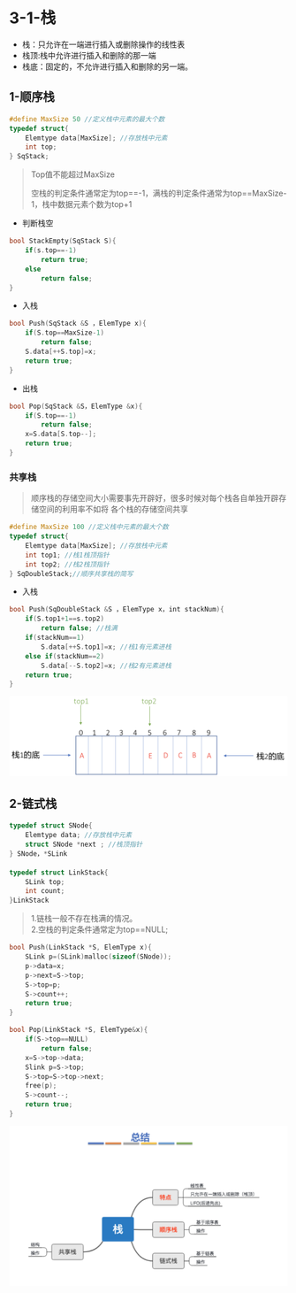 # 3-1-栈

* 栈：只允许在一端进行插入或删除操作的线性表
* 栈顶:栈中允许进行插入和删除的那一端
* 栈底：固定的，不允许进行插入和删除的另一端。



## 1-顺序栈

```c
#define MaxSize 50 //定义栈中元素的最大个数 
typedef struct{
    Elemtype data[MaxSize]; //存放栈中元素 
    int top;
} SqStack;
```

> Top值不能超过MaxSize
>
> 空栈的判定条件通常定为top==-1，满栈的判定条件通常为top==MaxSize-1，栈中数据元素个数为top+1

* 判断栈空

```c
bool StackEmpty(SqStack S){
    if(s.top==-1)
        return true;
    else 
        return false;
}
```

* 入栈

```c
bool Push(SqStack &S ，ElemType x){
    if(S.top==MaxSize-1)
        return false;
    S.data[++S.top]=x; 
    return true;
}
```

* 出栈

```c
bool Pop(SqStack &S，ElemType &x){ 
    if(S.top==-1)
        return false;
    x=S.data[S.top--]; 
    return true;
}
```

### 共享栈

> 顺序栈的存储空间大小需要事先开辟好，很多时候对每个栈各自单独开辟存储空间的利用率不如将 各个栈的存储空间共享

```c
#define MaxSize 100 //定义栈中元素的最大个数 
typedef struct{
    Elemtype data[MaxSize]; //存放栈中元素
    int top1; //栈1栈顶指针 
    int top2; //栈2栈顶指针
} SqDoubleStack;//顺序共享栈的简写
```

* 入栈

```c
bool Push(SqDoubleStack &S ，ElemType x，int stackNum){
    if(S.top1+1==s.top2)
        return false; //栈满
    if(stackNum==1)
        S.data[++S.top1]=x; //栈1有元素进栈 
    else if(stackNum==2) 
        S.data[--S.top2]=x; //栈2有元素进栈
    return true;
}
```

![](../../.gitbook/assets/image%20%2871%29.png)

## 2-链式栈

```c
typedef struct SNode{
    Elemtype data; //存放栈中元素
    struct SNode *next ; //栈顶指针
} SNode，*SLink 

typedef struct LinkStack{
    SLink top;
    int count; 
}LinkStack
```



> 1.链栈一般不存在栈满的情况。  
> 2.空栈的判定条件通常定为top==NULL;



```c
bool Push(LinkStack *S, ElemType x){
    SLink p=(SLink)malloc(sizeof(SNode)); 
    p->data=x;
    p->next=S->top;
    S->top=p;
    S->count++;
    return true;
}
```



```c
bool Pop(LinkStack *S, ElemType&x){
    if(S->top==NULL) 
        return false;
    x=S->top->data;
    Slink p=S->top;
    S->top=S->top->next; 
    free(p);
    S->count--;
    return true;
}
```

![](../../.gitbook/assets/image%20%2846%29.png)

